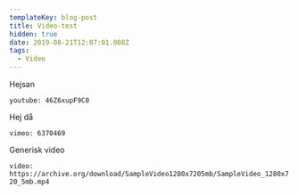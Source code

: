 ```yaml
---
templateKey: blog-post
title: Video-test
hidden: true
date: 2019-08-21T12:07:01.008Z
tags:
  - Video
---
```

Hejsan

`youtube: 46Z6xupF9C0`

Hej då

`vimeo: 6370469`

Generisk video

`video: https://archive.org/download/SampleVideo1280x7205mb/SampleVideo_1280x720_5mb.mp4`
